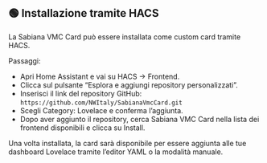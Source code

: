 ## 🟢 Installazione tramite HACS

La Sabiana VMC Card può essere installata come custom card tramite HACS.

Passaggi:

- Apri Home Assistant e vai su HACS → Frontend.
- Clicca sul pulsante “Esplora e aggiungi repository personalizzati”.
- Inserisci il link del repository GitHub: `https://github.com/NWItaly/SabianaVmcCard.git`
- Scegli Category: Lovelace e conferma l’aggiunta.
- Dopo aver aggiunto il repository, cerca Sabiana VMC Card nella lista dei frontend disponibili e clicca su Install.

Una volta installata, la card sarà disponibile per essere aggiunta alle tue dashboard Lovelace tramite l’editor YAML o la modalità manuale.